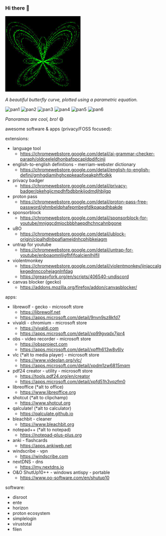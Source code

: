 ### Hi there :eyes:

![A beautiful butterfly curve](./assets/butterflycurve.jpg)

*A beautiful butterfly curve, plotted using a parametric equation.*

![pan1](./assets/panorama1.jpg)
![pan2](./assets/panorama2.jpg)
![pan3](./assets/panorama3.jpg)
![pan4](./assets/panorama4.jpg)
![pan5](./assets/panorama5.jpg)
![pan6](./assets/panorama6.jpg)

*Panoramas are cool, bro!* :smile:


awesome software & apps (privacy/FOSS focused):

extensions:
- language tool
  - https://chromewebstore.google.com/detail/ai-grammar-checker-paraph/oldceeleldhonbafppcapldpdifcinji
- english-to-english definitions - merriam-webster dictionary
  - https://chromewebstore.google.com/detail/english-to-english-defini/gmhgdiamihghcepkeapfoeakphffcdkk
- privacy badger
  - https://chromewebstore.google.com/detail/privacy-badger/pkehgijcmpdhfbdbbnkijodmdjhbjlgp
- proton pass
  - https://chromewebstore.google.com/detail/proton-pass-free-password/ghmbeldphafepmbegfdlkpapadhbakde
- sponsorblock
  - https://chromewebstore.google.com/detail/sponsorblock-for-youtube/mnjggcdmjocbbbhaepdhchncahnbgone
- uBO
  - https://chromewebstore.google.com/detail/ublock-origin/cjpalhdlnbpafiamejdnhcphjbkeiagm
- untrap for youtube
  - https://chromewebstore.google.com/detail/untrap-for-youtube/enboaomnljigfhfjfoalcienlhjlfil
- violentmonkey
  - https://chromewebstore.google.com/detail/violentmonkey/jinjaccalgkegednnccohejagnlnfdag
  - https://greasyfork.org/en/scripts/406540-undiscord
- canvas blocker (gecko)
  - https://addons.mozilla.org/firefox/addon/canvasblocker/
  
apps:
- librewolf - gecko - microsoft store
  - https://librewolf.net
  - https://apps.microsoft.com/detail/9nvn9sz8kfd7
- vivaldi - chromium - microsoft store
  - https://vivaldi.com
  - https://apps.microsoft.com/detail/xp99gvqdx7jpr4
- obs - video recorder - microsoft store
  - https://obsproject.com
  - https://apps.microsoft.com/detail/xpffh613w8v6lv
- vlc (*alt to media player) - microsoft store
  - https://www.videolan.org/vlc/
  - https://apps.microsoft.com/detail/xpdm1zw6815mqm
- pdf24 creator - utility - microsoft store
  - https://tools.pdf24.org/en/creator
  - https://apps.microsoft.com/detail/xpfd51h3vqzfm0
- libreoffice (*alt to office)
  - https://www.libreoffice.org
- shotcut (*alt to clipchamp)
  - https://www.shotcut.org
- qalculate! (*alt to calculator)
  - https://qalculate.github.io
- bleachbit - cleaner
  - https://www.bleachbit.org
- notepad++ (*alt to notepad)
  - https://notepad-plus-plus.org
- anki - flashcards
  - https://apps.ankiweb.net
- windscribe - vpn
  - https://windscribe.com
- nextDNS - dns
  - https://my.nextdns.io
- O&O ShutUp10++ - windows antispy - portable
  - https://www.oo-software.com/en/shutup10

software:
- disroot
- ente
- horizon
- proton ecosystem
- simplelogin
- virustotal
- filen

